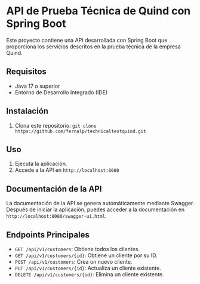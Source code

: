 # API de Prueba Técnica de Quind con Spring Boot

Este proyecto contiene una API desarrollada con Spring Boot que proporciona los servicios descritos en la prueba técnica de la empresa Quind.

## Requisitos

- Java 17 o superior
- Entorno de Desarrollo Integrado (IDE)

## Instalación

1. Clona este repositorio: `git clone https://github.com/fernalp/technicaltestquind.git`

## Uso

1. Ejecuta la aplicación.
2. Accede a la API en `http://localhost:8080`

## Documentación de la API

La documentación de la API se genera automáticamente mediante Swagger. Después de iniciar la aplicación, puedes acceder a la documentación en `http://localhost:8080/swagger-ui.html`.

## Endpoints Principales

- `GET /api/v1/customers`: Obtiene todos los clientes.
- `GET /api/v1/customers/{id}`: Obtiene un cliente por su ID.
- `POST /api/v1/customers`: Crea un nuevo cliente.
- `PUT /api/v1/customers/{id}`: Actualiza un cliente existente.
- `DELETE /api/v1/customers/{id}`: Elimina un cliente existente.

